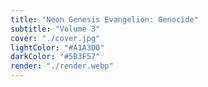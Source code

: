 ```yaml
---
title: "Neon Genesis Evangelion: Genocide"
subtitle: "Volume 3"
cover: "./cover.jpg"
lightColor: "#A1A3D0"
darkColor: "#5B3F57"
render: "./render.webp"
---
```

